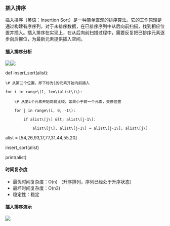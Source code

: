 ### 插入排序

插入排序（英语：Insertion Sort）是一种简单直观的排序算法。它的工作原理是通过构建有序序列，对于未排序数据，在已排序序列中从后向前扫描，找到相应位置并插入。插入排序在实现上，在从后向前扫描过程中，需要反复把已排序元素逐步向后挪位，为最新元素提供插入空间。

#### 插入排序分析

![](/assets/insert.png)![](/assets/Insertion-sort-example.gif)

def insert\_sort\(alist\):

    \# 从第二个位置，即下标为1的元素开始向前插入

    for i in range\(1, len\(alist\)\):

        \# 从第i个元素开始向前比较，如果小于前一个元素，交换位置

        for j in range\(i, 0, -1\):

            if alist\[j\] &lt; alist\[j-1\]:

                alist\[j\], alist\[j-1\] = alist\[j-1\], alist\[j\]

alist = \[54,26,93,17,77,31,44,55,20\]

insert\_sort\(alist\)

print\(alist\)

#### 时间复杂度

* 最优时间复杂度：O\(n\) （升序排列，序列已经处于升序状态）
* 最坏时间复杂度：O\(n2\)
* 稳定性：稳定

#### 插入排序演示

![](/assets/insert.gif)

